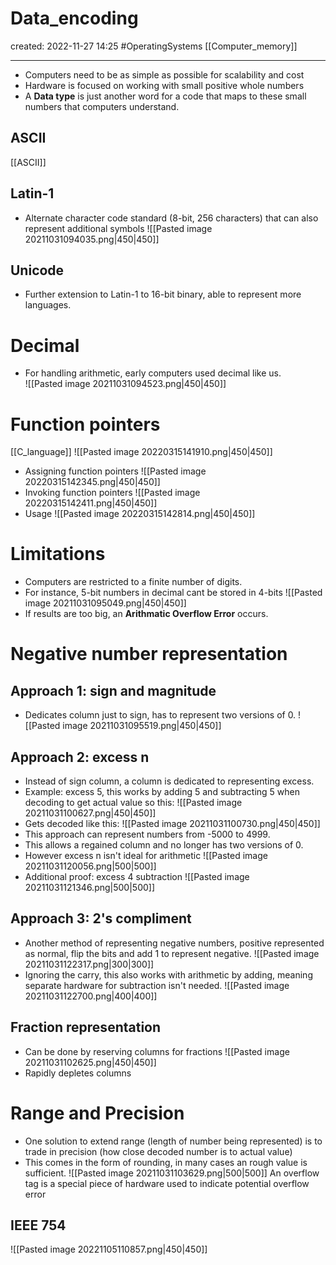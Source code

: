 
# Data_encoding
created: 2022-11-27 14:25
#OperatingSystems [[Computer_memory]]

---
- Computers need to be as simple as possible for scalability and cost
- Hardware is focused on working with small positive whole numbers
- A **Data type** is just another word for a code that maps to these small numbers that computers understand.
## ASCII
[[ASCII]]

## Latin-1
- Alternate character code standard (8-bit, 256 characters) that can also represent additional symbols
![[Pasted image 20211031094035.png|450|450]]
## Unicode
- Further extension to Latin-1 to 16-bit binary, able to represent more languages.

# Decimal
- For handling arithmetic, early computers used decimal like us.	
![[Pasted image 20211031094523.png|450|450]]


# Function pointers
[[C_language]]
![[Pasted image 20220315141910.png|450|450]]

- Assigning function pointers
![[Pasted image 20220315142345.png|450|450]]
- Invoking function pointers
![[Pasted image 20220315142411.png|450|450]]
- Usage
![[Pasted image 20220315142814.png|450|450]]

# Limitations
- Computers are restricted to a finite number of digits.
- For instance, 5-bit numbers in decimal cant be stored in 4-bits
![[Pasted image 20211031095049.png|450|450]]
- If results are too big, an **Arithmatic Overflow Error**  occurs.
# Negative number representation
## Approach 1: sign and magnitude
- Dedicates column just to sign, has to represent two versions of 0.
![[Pasted image 20211031095519.png|450|450]] 
## Approach 2: excess n
- Instead of sign column, a column is dedicated to representing excess. 
- Example: excess 5, this works by adding 5 and subtracting 5 when decoding to get actual value so this:
![[Pasted image 20211031100627.png|450|450]]
- Gets decoded like this:
![[Pasted image 20211031100730.png|450|450]]
- This approach can represent numbers from -5000 to 4999.
- This allows a regained column and no longer has two versions of 0.
- However excess n isn't ideal for arithmetic
![[Pasted image 20211031120056.png|500|500]]
- Additional proof: excess 4 subtraction
![[Pasted image 20211031121346.png|500|500]]
## Approach 3:  2's compliment 
- Another method of representing negative numbers, positive represented as normal, flip the bits and add 1 to represent negative.
![[Pasted image 20211031122317.png|300|300]]
- Ignoring the carry, this also works with arithmetic by adding, meaning separate hardware for subtraction isn't needed.
![[Pasted image 20211031122700.png|400|400]]  
## Fraction representation
- Can be done by reserving columns for fractions
![[Pasted image 20211031102625.png|450|450]]
- Rapidly depletes columns
# Range and Precision
- One solution to extend range (length of number being represented) is to trade in precision (how close decoded number is to actual value)
- This comes in the form of rounding, in many cases an rough value is sufficient.
![[Pasted image 20211031103629.png|500|500]]
 An overflow tag is a special piece of hardware used  to indicate potential overflow error


## IEEE 754 
![[Pasted image 20221105110857.png|450|450]]